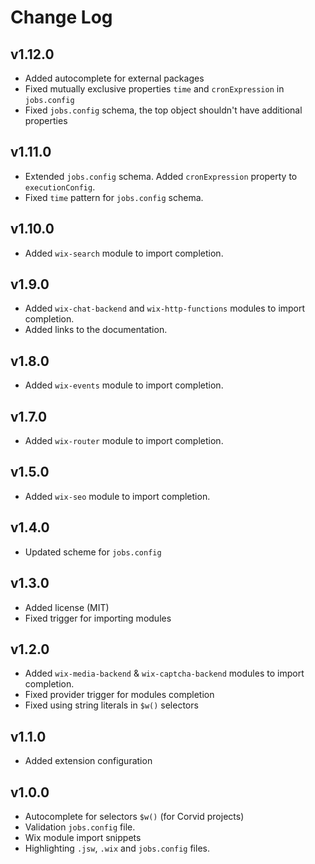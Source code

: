 # Change Log

## v1.12.0
* Added autocomplete for external packages
* Fixed mutually exclusive properties `time` and `cronExpression` in `jobs.config`
* Fixed `jobs.config` schema, the top object shouldn't have additional properties

## v1.11.0
* Extended `jobs.config` schema. Added `cronExpression` property to `executionConfig`.
* Fixed `time` pattern for `jobs.config` schema.

## v1.10.0
* Added `wix-search` module to import completion.

## v1.9.0
* Added `wix-chat-backend` and `wix-http-functions` modules to import completion.
* Added links to the documentation.

## v1.8.0
* Added `wix-events` module to import completion.

## v1.7.0
* Added `wix-router` module to import completion.

## v1.5.0
* Added `wix-seo` module to import completion.

## v1.4.0
* Updated scheme for `jobs.config`

## v1.3.0
* Added license (MIT)
* Fixed trigger for importing modules

## v1.2.0
* Added `wix-media-backend` & `wix-captcha-backend` modules to import completion.
* Fixed provider trigger for modules completion
* Fixed using string literals in `$w()` selectors

## v1.1.0
* Added extension configuration

## v1.0.0
* Autocomplete for selectors `$w()` (for Corvid projects)
* Validation `jobs.config` file.
* Wix module import snippets
* Highlighting `.jsw`, `.wix` and `jobs.config` files.
